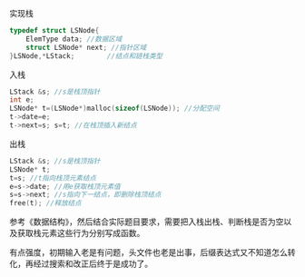 实现栈

```c
typedef struct LSNode{
	ElemType data; //数据区域
	struct LSNode* next; //指针区域
}LSNode,*LStack;		//结点和链栈类型
```

入栈

```c
LStack &s; //s是栈顶指针
int e;
LSNode* t=(LSNode*)malloc(sizeof(LSNode)); //分配空间
t->date=e;
t->next=s; s=t; //在栈顶插入新结点
```

出栈

```c
LStack &s; //s是栈顶指针
LSNode* t;
t=s; //t指向栈顶元素结点
e=s->date; //用e获取栈顶元素值
s=s->next; //s指向下一结点，即删除栈顶结点
free(t); //释放结点
```

参考《数据结构》，然后结合实际题目要求，需要把入栈出栈、判断栈是否为空以及获取栈元素这些行为分别写成函数。

有点强度，初期输入老是有问题，头文件也老是出事，后缀表达式又不知道怎么转化，再经过搜索和改正后终于是成功了。